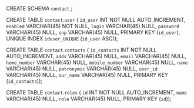 CREATE SCHEMA `contact` ;

CREATE TABLE `contact`.`user` (
  `id_user` INT NOT NULL AUTO_INCREMENT,
  `enabled` VARCHAR(45) NOT NULL,
  `login` VARCHAR(45) NULL,
  `password` VARCHAR(45) NULL,
  `snp` VARCHAR(45) NULL,
  PRIMARY KEY (`id_user`),
  UNIQUE INDEX `iduser_UNIQUE` (`id_user` ASC));

CREATE TABLE `contact`.`contacts` (
  `id_contacts` INT NOT NULL AUTO_INCREMENT,
  `adds` VARCHAR(45) NULL,
  `email` VARCHAR(45) NULL,
  `home_number` VARCHAR(45) NULL,
  `mobile_number` VARCHAR(45) NULL,
  `name` VARCHAR(45) NULL,
  `patronymic` VARCHAR(45) NULL,
  `user_id` VARCHAR(45) NULL,
  `sur_name` VARCHAR(45) NULL,
  PRIMARY KEY (`id_contacts`));

CREATE TABLE `contact`.`roles` (
  `id` INT NOT NULL AUTO_INCREMENT,
  `name` VARCHAR(45) NULL,
  `role` VARCHAR(45) NULL,
  PRIMARY KEY (`id`));
